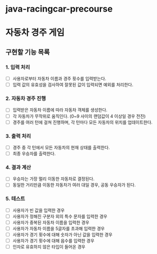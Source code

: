 # java-racingcar-precourse

# 자동차 경주 게임

## 구현할 기능 목록

### 1. 입력 처리
- [ ] 사용자로부터 자동차 이름과 경주 횟수를 입력받는다.
- [ ] 입력 값의 유효성을 검사하여 잘못된 값이 입력되면 예외를 처리한다.

### 2. 자동차 경주 진행
- [ ] 입력받은 자동차 이름에 따라 자동차 객체를 생성한다.
- [ ] 각 자동차가 무작위로 움직인다. (0~9 사이의 랜덤값이 4 이상일 경우 전진)
- [ ] 경주를 여러 턴에 걸쳐 진행하며, 각 턴마다 모든 자동차의 위치를 업데이트한다.

### 3. 출력 처리
- [ ] 경주 중 각 턴에서 모든 자동차의 현재 상태를 출력한다.
- [ ] 최종 우승자를 출력한다.

### 4. 결과 계산
- [ ] 우승자는 가장 멀리 이동한 자동차로 결정된다.
- [ ] 동일한 거리만큼 이동한 자동차가 여러 대일 경우, 공동 우승자가 된다.

### 5. 테스트
- [ ] 사용자가 빈 값을 입력한 경우
- [ ] 사용자가 정해진 구분자 외의 특수 문자를 입력한 경우
- [ ] 사용자가 중복된 자동차 이름을 입력한 경우
- [ ] 사용자가 자동차 이름을 5글자를 초과해 입력한 경우
- [ ] 사용자가 경기 횟수에 대해 숫자가 아닌 값을 입력한 경우
- [ ] 사용자가 경기 횟수에 대해 음수를 입력한 경우
- [ ] 인자로 유효하지 않은 타입이 들어온 경우